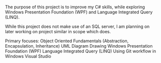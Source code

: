 The purpose of this project is to improve my C# skills, while exploring Windows Presentation Foundation (WPF) and Language Integrated Query (LINQ).

While this project does not make use of an SQL server, I am planning on later working on project similar in scope which does.

Primary focuses:
  Object Oriented Fundamentals (Abstraction, Encapsulation, Inheritance)
  UML Diagram Drawing
  Windows Presentation Foundation (WPF)
  Language Integrated Query (LINQ)
  Using Git workflow in Windows Visual Studio
